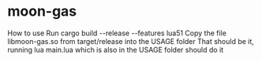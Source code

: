 # moon-gas
How to use
Run cargo build --release --features lua51
Copy the file libmoon-gas.so from target/release into the USAGE folder
That should be it, running lua main.lua which is also in the USAGE folder should do it
